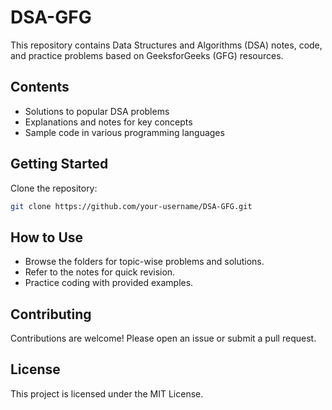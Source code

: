 # DSA-GFG

This repository contains Data Structures and Algorithms (DSA) notes, code, and practice problems based on GeeksforGeeks (GFG) resources.

## Contents

- Solutions to popular DSA problems
- Explanations and notes for key concepts
- Sample code in various programming languages

## Getting Started

Clone the repository:

```bash
git clone https://github.com/your-username/DSA-GFG.git
```

## How to Use

- Browse the folders for topic-wise problems and solutions.
- Refer to the notes for quick revision.
- Practice coding with provided examples.

## Contributing

Contributions are welcome! Please open an issue or submit a pull request.

## License

This project is licensed under the MIT License.
